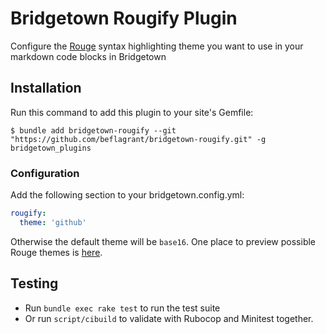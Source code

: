 # Bridgetown Rougify Plugin

Configure the [Rouge](https://github.com/rouge-ruby/rouge) syntax highlighting theme you want to use in your markdown
code blocks in Bridgetown

## Installation

Run this command to add this plugin to your site's Gemfile:

```shell
$ bundle add bridgetown-rougify --git "https://github.com/beflagrant/bridgetown-rougify.git" -g bridgetown_plugins
```

### Configuration

Add the following section to your bridgetown.config.yml:

```yaml
rougify:
  theme: 'github'
```

Otherwise the default theme will be `base16`. One place to preview possible
Rouge themes is [here](https://spsarolkar.github.io/rouge-theme-preview/).

## Testing

* Run `bundle exec rake test` to run the test suite
* Or run `script/cibuild` to validate with Rubocop and Minitest together.


